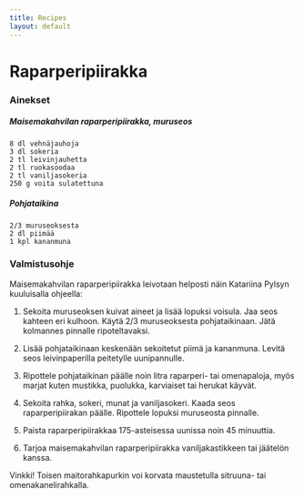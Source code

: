 ```yaml
---
title: Recipes
layout: default
---
```


# Raparperipiirakka
### Ainekset
##### Maisemakahvilan raparperipiirakka, muruseos

    8 dl vehnäjauhoja
    3 dl sokeria
    2 tl leivinjauhetta
    2 tl ruokasoodaa
    2 tl vaniljasokeria
    250 g voita sulatettuna

##### Pohjataikina

    2/3 muruseoksesta
    2 dl piimää
    1 kpl kananmuna


### Valmistusohje

Maisemakahvilan raparperipiirakka leivotaan helposti näin Katariina Pylsyn kuuluisalla ohjeella:

1. Sekoita muruseoksen kuivat aineet ja lisää lopuksi voisula. Jaa seos kahteen eri kulhoon. Käytä 2/3 muruseoksesta pohjataikinaan. Jätä kolmannes pinnalle ripoteltavaksi.

2. Lisää pohjataikinaan keskenään sekoitetut piimä ja kananmuna. Levitä seos leivinpaperilla peitetylle uunipannulle.

3. Ripottele pohjataikinan päälle noin litra raparperi- tai omenapaloja, myös marjat kuten mustikka, puolukka, karviaiset tai herukat käyvät.

4. Sekoita rahka, sokeri, munat ja vaniljasokeri. Kaada seos raparperipiirakan päälle. Ripottele lopuksi muruseosta pinnalle.

5. Paista raparperipiirakkaa 175-asteisessa uunissa noin 45 minuuttia.

6. Tarjoa maisemakahvilan raparperipiirakka vaniljakastikkeen tai jäätelön kanssa.

Vinkki! Toisen maitorahkapurkin voi korvata maustetulla sitruuna- tai omenakanelirahkalla.